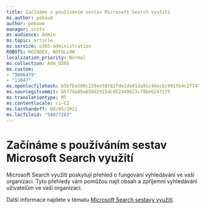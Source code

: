 ```yaml
---
title: Začínáme s používáním sestav Microsoft Search využití
ms.author: pebaum
author: pebaum
manager: scotv
ms.audience: Admin
ms.topic: article
ms.service: o365-administration
ROBOTS: NOINDEX, NOFOLLOW
localization_priority: Normal
ms.collection: Adm_O365
ms.custom:
- "9006479"
- "11047"
ms.openlocfilehash: b5bfba500c229ee58f82fde1de01da91c46ecbc991fb4c2f7418b0dc3bf141e5
ms.sourcegitcommit: b5f7da89a650d2915dc652449623c78be6247175
ms.translationtype: MT
ms.contentlocale: cs-CZ
ms.lasthandoff: 08/05/2021
ms.locfileid: "54077283"
---
```

# <a name="get-started-with-using-microsoft-search-usage-reports"></a>Začínáme s používáním sestav Microsoft Search využití

Microsoft Search využití poskytují přehled o fungování vyhledávání ve vaší organizaci. Tyto přehledy vám pomůžou najít obsah a zpříjemní vyhledávání uživatelům ve vaší organizaci.

Další informace najdete v tématu [Microsoft Search sestavy využití](https://go.microsoft.com/fwlink/?linkid=2152048).
